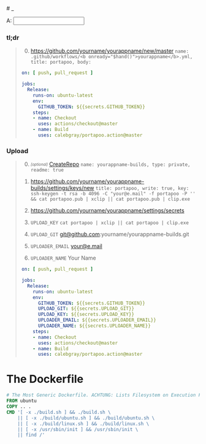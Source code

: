 <style>.header-level-1{display:none}</style># _

<style>._{display:none}</style>

<script>
'use strict';

let _id = 0;
Object.defineProperty(Function.prototype, '_id', {
  get: function() {
    Object.defineProperty(this, '_id', {
      value: ++_id,
      writable: false,
    });
    return this._id;
  }
});

const $hand_ = {};
function $hand(self, key, hook) {
  if (!key) {
    key = self.id;
    if (!$hand_[key]) {
      $hand_[key] = { self: self, hooks: {} };
      self = $hand_[key].self;
    } else {
      $hand_[key].self = self;
    }
  } else {
    if (!$hand_[key]) $hand_[key] = { hooks: {} };
    if (hook) {
      $hand_[key].hooks[hook._id] = hook;
    }
    self = $hand_[key].self;
  }
  for (const hook of Object.values($hand_[key].hooks)) {
    hook(self);
  }
}

function setText(self) {
  console.log(arguments);
}
</script>

<label for="a">A: <input id="a" type="text" onchange="$hand(this)"></label>

<img class="_" onload="$hand(this, 'a', setText)" src="data:image/gif;base64,R0lGODlhAQABAIAAAP///wAAACH5BAEAAAAALAAAAAABAAEAAAICRAEAOw=="/>

### tl;dr

> 0. https://github.com/yourname/yourappname/new/master `name: .github/workflows/<b onready="$hand()">yourappname</b>.yml, title: portapoo, body: `
> 
> ```yaml
> on: [ push, pull_request ]
> 
> jobs:
>   Release:
>     runs-on: ubuntu-latest
>     env:
>       GITHUB_TOKEN: ${{secrets.GITHUB_TOKEN}}
>     steps:
>     - name: Checkout
>       uses: actions/checkout@master
>     - name: Build
>       uses: calebgray/portapoo.action@master
> ```

### Upload

> 0. _<sub><sup>[optional]</sup></sub>_ [CreateRepo](https://github.com/new) `name: yourappname-builds, type: private, readme: true`
>
> 0. https://github.com/yourname/yourappname-builds/settings/keys/new `title: portapoo, write: true, key: ssh-keygen -t rsa -b 4096 -C "your@e.mail" -f portapoo -P '' && cat portapoo.pub | xclip || cat portapoo.pub | clip.exe`
>
> 0. https://github.com/yourname/yourappname/settings/secrets
>
> 0. `UPLOAD_KEY` `cat portapoo | xclip || cat portapoo | clip.exe`
>
> 0. `UPLOAD_GIT` git@github.com:yourname/yourappname-builds.git
>
> 0. `UPLOADER_EMAIL` your@e.mail
> 
> 0. `UPLOADER_NAME` Your Name
>
> ```yaml
> on: [ push, pull_request ]
> 
> jobs:
>   Release:
>     runs-on: ubuntu-latest
>     env:
>       GITHUB_TOKEN: ${{secrets.GITHUB_TOKEN}}
>       UPLOAD_GIT: ${{secrets.UPLOAD_GIT}}
>       UPLOAD_KEY: ${{secrets.UPLOAD_KEY}}
>       UPLOADER_EMAIL: ${{secrets.UPLOADER_EMAIL}}
>       UPLOADER_NAME: ${{secrets.UPLOADER_NAME}}
>     steps:
>     - name: Checkout
>       uses: actions/checkout@master
>     - name: Build
>       uses: calebgray/portapoo.action@master
> ```

# The Dockerfile
```dockerfile
# The Most Generic Dockerfile. ACHTUNG: Lists Filesystem on Execution Failure Because This is... For Development Only!!!
FROM ubuntu
COPY .. .
CMD '[ -x ./build.sh ] && ./build.sh \
    || [ -x ./build/ubuntu.sh ] && ./build/ubuntu.sh \
    || [ -x ./build/linux.sh ] && ./build/linux.sh \
    || [ -x /usr/sbin/init ] && /usr/sbin/init \
    || find /'
```